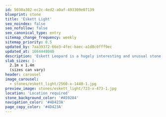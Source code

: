 ```yaml
---
id: 5030a302-ec2c-4ed2-a0af-493309e07139
blueprint: stone
title: 'Eskett Light'
seo_noindex: false
seo_nofollow: false
seo_canonical_type: entry
sitemap_change_frequency: weekly
sitemap_priority: 0.5
updated_by: 7aa39372-66e3-4fec-baec-a1d8c0fff9ec
updated_at: 1664448040
description: 'Eskett Leopard is a hugely interesting and unusual stone with its white veins threading their way through the brown mottles and silvery incursions, whilst others crisscross across the face of the stone. This is a very distinctive ‘marble’ and its rarity is exemplified in its popularity.'
slab_sizes: |-
  2.1m x 1.4m
  (sizes can vary)
header: carousel
image_carousel:
  - stones/eskett_light/2560-x-1440-1.jpg
preview_image: stones/eskett_light/723-x-473-1.jpg
location: 'Location required'
stone_background_color: '#A59284'
navigation_color: '#4D423A'
page_copy_color: '#4D423A'
---
```

